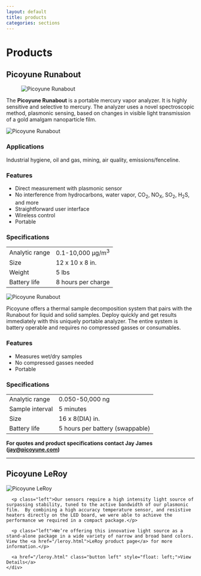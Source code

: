 ```yaml
---
layout: default
title: products
categories: sections
---
```


<h1>Products</h1>
<h2 class="left">Picoyune Runabout</h2>
<figure>
  <img src="img/picoyune-runabout.jpg" alt="Picoyune Runabout">
  <!-- <figcaption class="left">Picoyune Runabout</figcaption> -->
</figure>


<p class="left">The <strong>Picoyune Runabout</strong> is a portable mercury vapor analyzer. It is highly sensitive and selective to mercury. The analyzer uses a novel spectroscopic method, plasmonic sensing, based on changes in visible light transmission
of a gold amalgam nanoparticle film.</p>
<div class="row">
  <div class="one-third">
    <img src="img/runabout-outline.jpg" alt="Picoyune Runabout">
  </div>
  <div class="two-thirds">
    <h3 class="left"><strong>Applications</strong></h3>
    <p class="left">Industrial hygiene, oil and gas, mining, air quality, emissions/fenceline.</p>
    <h3 class="left"><strong>Features</strong></h3>
    <ul class="left">
      <li>Direct measurement with plasmonic sensor</li>
      <li>No interference from hydrocarbons, water vapor, CO<sub>2</sub>, NO<sub>X</sub>, SO<sub>2</sub>, H<sub>2</sub>S, and more</li>
      <li>Straightforward user interface</li>
      <li>Wireless control</li>
      <li>Portable</li>
    </ul>
    <h3 class="left"><strong>Specifications</strong></h3>
    <table class="left">
      <tr>
        <td>Analytic range</td><td>0.1-10,000 μg/m<sup>3</sup></td>
      </tr>
      <tr>
        <td>Size</td><td>12 x 10 x 8 in.</td>
      </tr>
      <tr>
        <td>Weight</td><td>5 lbs</td>
      </tr>
      <tr>
        <td>Battery life</td><td>8 hours per charge</td>
      </tr>
    </table>
  </div>
</div>
<div class="row">
  <div class="one-third">
    <img src="img/decomp-system-outline.jpg" alt="Picoyune Runabout">
  </div>
  <div class="two-thirds">
    <p class="left">
    Picoyune offers a thermal sample decomposition system that pairs with the Runabout for liquid and solid samples. Deploy quickly and get results immediately with this uniquely portable analyzer. The entire system is battery operable and requires no compressed gasses or consumables.
    </p>
    <h3 class="left"><strong>Features</strong></h3>
    <ul class="left">
      <li>Measures wet/dry samples</li>
      <li>No compressed gasses needed</li>
      <li>Portable</li>
    </ul>
    <h3 class="left"><strong>Specifications</strong></h3>
    <table class="left">
      <tr>
        <td>Analytic range</td><td>0.050-50,000 ng</td>
      </tr>
      <tr>
        <td>Sample interval</td><td>5 minutes</td>
      </tr>
      <tr>
        <td>Size</td><td>16 x 8(DIA) in.</td>
      </tr>
      <tr>
        <td>Battery life</td><td>5 hours per battery (swappable)</td>
      </tr>
    </table> 
  </div>
</div>
<p><strong>For quotes and product specifications contact Jay James (<a href="mailto:jay@picoyune.com">jay@picoyune.com</a>)</strong></p>
<hr />

  <!-- columns should be the immediate child of a .row -->
  <h2 class="left">Picoyune LeRoy</h2>
  <div class="row">
    <div class="one-third">
      <img src="img/leroy-lights.jpg" alt="Picoyune LeRoy">    
    </div>
    <div class="two-thirds">

      <p class="left">Our sensors require a high intensity light source of surpassing stability, tuned to the active bandwidth of our plasmonic film.  By combining a high accuracy temperature sensor, and resistive heaters directly on the LED board, we were able to achieve the performance we required in a compact package.</p>

      <p class="left">We’re offering this innovative light source as a stand-alone package in a wide variety of narrow and broad band colors.  View the <a href="/leroy.html">LeRoy product page</a> for more information.</p>
      
      <a href="/leroy.html" class="button left" style="float: left;">View Details</a>    
    </div>
  </div>




